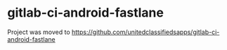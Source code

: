 # gitlab-ci-android-fastlane

Project was moved to https://github.com/unitedclassifiedsapps/gitlab-ci-android-fastlane
